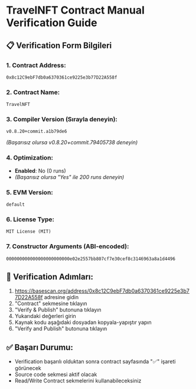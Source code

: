 # TravelNFT Contract Manual Verification Guide

## 📋 Verification Form Bilgileri

### 1. Contract Address:
```
0x8c12C9ebF7db0a6370361ce9225e3b77D22A558f
```

### 2. Contract Name:
```
TravelNFT
```

### 3. Compiler Version (Sırayla deneyin):
```
v0.8.20+commit.a1b79de6
```
*(Başarısız olursa v0.8.20+commit.79405738 deneyin)*

### 4. Optimization:
- **Enabled**: No (0 runs)
- *(Başarısız olursa "Yes" ile 200 runs deneyin)*

### 5. EVM Version:
```
default
```

### 6. License Type:
```
MIT License (MIT)
```

### 7. Constructor Arguments (ABI-encoded):
```
000000000000000000000000e02e2557bb807cf7e30cef8c3146963a8a1d4496
```

## 🔗 Verification Adımları:

1. https://basescan.org/address/0x8c12C9ebF7db0a6370361ce9225e3b77D22A558f adresine gidin
2. "Contract" sekmesine tıklayın  
3. "Verify & Publish" butonuna tıklayın
4. Yukarıdaki değerleri girin
5. Kaynak kodu aşağıdaki dosyadan kopyala-yapıştır yapın
6. "Verify and Publish" butonuna tıklayın

## ✅ Başarı Durumu:
- Verification başarılı olduktan sonra contract sayfasında "✅" işareti görünecek
- Source code sekmesi aktif olacak
- Read/Write Contract sekmelerini kullanabileceksiniz
